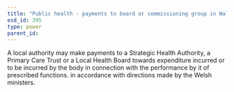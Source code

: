 ```yaml
---
title: "Public health - payments to board or commissioning group in Wales"
esd_id: 395
type: power
parent_id:  
---
```


A local authority may make payments to a Strategic Health Authority, a Primary Care Trust or a Local Health Board towards expenditure incurred or to be incurred by the body in connection with the performance by it of prescribed functions. in accordance with directions made by the Welsh ministers.

